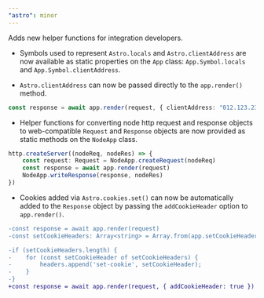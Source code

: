 ```yaml
---
"astro": minor
---
```


Adds new helper functions for integration developers.

- Symbols used to represent `Astro.locals` and `Astro.clientAddress` are now available as static properties on the `App` class: `App.Symbol.locals` and `App.Symbol.clientAddress`.

- `Astro.clientAddress` can now be passed directly to the `app.render()` method.
```ts
const response = await app.render(request, { clientAddress: "012.123.23.3" })
```

- Helper functions for converting node http request and response objects to web-compatible `Request` and `Response` objects are now provided as static methods on the `NodeApp` class.
```ts
http.createServer((nodeReq, nodeRes) => {
    const request: Request = NodeApp.createRequest(nodeReq)
    const response = await app.render(request)
    NodeApp.writeResponse(response, nodeRes)
})
```

- Cookies added via `Astro.cookies.set()` can now be automatically added to the `Response` object by passing the `addCookieHeader` option to `app.render()`.
```diff
-const response = await app.render(request)
-const setCookieHeaders: Array<string> = Array.from(app.setCookieHeaders(webResponse));

-if (setCookieHeaders.length) {
-    for (const setCookieHeader of setCookieHeaders) {
-        headers.append('set-cookie', setCookieHeader);
-    }
-}
+const response = await app.render(request, { addCookieHeader: true })
```
